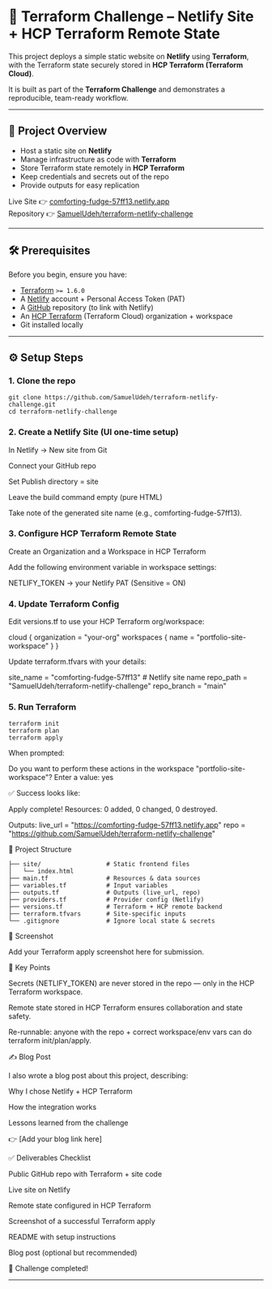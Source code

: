 # 🚀 Terraform Challenge – Netlify Site + HCP Terraform Remote State

This project deploys a simple static website on **Netlify** using **Terraform**, with the Terraform state securely stored in **HCP Terraform (Terraform Cloud)**.  

It is built as part of the **Terraform Challenge** and demonstrates a reproducible, team-ready workflow.

---

## 📌 Project Overview
- Host a static site on **Netlify**
- Manage infrastructure as code with **Terraform**
- Store Terraform state remotely in **HCP Terraform**
- Keep credentials and secrets out of the repo
- Provide outputs for easy replication

Live Site 👉 [comforting-fudge-57ff13.netlify.app](https://comforting-fudge-57ff13.netlify.app)  
Repository 👉 [SamuelUdeh/terraform-netlify-challenge](https://github.com/SamuelUdeh/terraform-netlify-challenge)

---

## 🛠 Prerequisites

Before you begin, ensure you have:

- [Terraform](https://developer.hashicorp.com/terraform/downloads) `>= 1.6.0`
- A [Netlify](https://app.netlify.com/) account + Personal Access Token (PAT)
- A [GitHub](https://github.com/) repository (to link with Netlify)
- An [HCP Terraform](https://app.terraform.io/) (Terraform Cloud) organization + workspace
- Git installed locally

---

## ⚙️ Setup Steps

### 1. Clone the repo

```
git clone https://github.com/SamuelUdeh/terraform-netlify-challenge.git
cd terraform-netlify-challenge
```


### 2. Create a Netlify Site (UI one-time setup)

In Netlify → New site from Git

Connect your GitHub repo

Set Publish directory = site

Leave the build command empty (pure HTML)

Take note of the generated site name (e.g., comforting-fudge-57ff13).

### 3. Configure HCP Terraform Remote State

Create an Organization and a Workspace in HCP Terraform

Add the following environment variable in workspace settings:

NETLIFY_TOKEN → your Netlify PAT (Sensitive = ON)

### 4. Update Terraform Config

Edit versions.tf to use your HCP Terraform org/workspace:

cloud {
  organization = "your-org"
  workspaces {
    name = "portfolio-site-workspace"
  }
}


Update terraform.tfvars with your details:

site_name   = "comforting-fudge-57ff13"   # Netlify site name
repo_path   = "SamuelUdeh/terraform-netlify-challenge"
repo_branch = "main"

### 5. Run Terraform

```
terraform init
terraform plan
terraform apply
```


When prompted:

Do you want to perform these actions in the workspace "portfolio-site-workspace"?
  Enter a value: yes


✅ Success looks like:

Apply complete! Resources: 0 added, 0 changed, 0 destroyed.

Outputs:
live_url = "https://comforting-fudge-57ff13.netlify.app"
repo = "https://github.com/SamuelUdeh/terraform-netlify-challenge"

📂 Project Structure
```
├── site/                  # Static frontend files
│   └── index.html
├── main.tf                # Resources & data sources
├── variables.tf           # Input variables
├── outputs.tf             # Outputs (live_url, repo)
├── providers.tf           # Provider config (Netlify)
├── versions.tf            # Terraform + HCP remote backend
├── terraform.tfvars       # Site-specific inputs
└── .gitignore             # Ignore local state & secrets
```
📸 Screenshot

Add your Terraform apply screenshot here for submission.

🔑 Key Points

Secrets (NETLIFY_TOKEN) are never stored in the repo — only in the HCP Terraform workspace.

Remote state stored in HCP Terraform ensures collaboration and state safety.

Re-runnable: anyone with the repo + correct workspace/env vars can do terraform init/plan/apply.

✍️ Blog Post

I also wrote a blog post about this project, describing:

Why I chose Netlify + HCP Terraform

How the integration works

Lessons learned from the challenge

👉 [Add your blog link here]

✅ Deliverables Checklist

 Public GitHub repo with Terraform + site code

 Live site on Netlify

 Remote state configured in HCP Terraform

 Screenshot of a successful Terraform apply

 README with setup instructions

 Blog post (optional but recommended)

🎉 Challenge completed!


---

